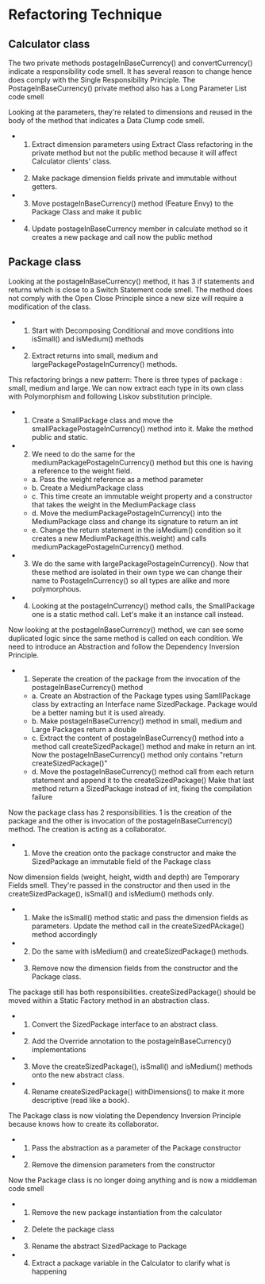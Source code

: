 # Refactoring Technique

## Calculator class
The two private methods postageInBaseCurrency() and convertCurrency() indicate a responsibility code smell.
It has several reason to change hence does comply with the Single Responsibility Principle.
The PostageInBaseCurrency() private method also has a Long Parameter List code smell
 
 Looking at the parameters, they're related to dimensions and reused in the body of the method
 that indicates a Data Clump code smell.
 
 * 1. Extract dimension parameters using Extract Class refactoring in the private method but not the public
    method because it will affect Calculator clients' class.
 * 2. Make package dimension fields private and immutable without getters.
 * 3. Move postageInBaseCurrency() method (Feature Envy) to the Package Class and make it public
 * 4. Update postageInBaseCurrency member in calculate method so it creates a new package and call now the public method
 
## Package class
Looking at the postageInBaseCurrency() method, it has 3 if statements and returns which is close to a Switch
Statement code smell. The method does not comply with the Open Close Principle since a new size will require
a modification of the class.
  
  * 1. Start with Decomposing Conditional and move conditions into isSmall() and isMedium() methods
  * 2. Extract returns into small, medium and largePackagePostageInCurrency() methods.
  
This refactoring brings a new pattern: There is three types of package : small, medium and large.
We can now extract each type in its own class with Polymorphism and following Liskov substitution principle.
  
  * 1. Create a SmallPackage class and move the smallPackagePostageInCurrency() method into it. Make the method public
     and static.
  * 2. We need to do the same for the mediumPackagePostageInCurrency() method but this one is having a reference to the
     weight field. 
     * a. Pass the weight reference as a method parameter
     * b. Create a MediumPackage class
     * c. This time create an immutable weight property and a constructor that takes the weight in the MediumPackage
        class
     * d. Move the mediumPackagePostageInCurrency() into the MediumPackage class and change its signature to return an
        int
     * e. Change the return statement in the isMedium() condition so it creates a new MediumPackage(this.weight) and calls
        mediumPackagePostageInCurrency() method. 
  * 3. We do the same with largePackagePostageInCurrency().
     Now that these method are isolated in their own type we can change their name to PostageInCurrency() so all types
     are alike and more polymorphous.
  * 4. Looking at the postageInCurrency() method calls, the SmallPackage one is a static method call. Let's make it an instance call
     instead.

Now looking at the postageInBaseCurrency() method, we can see some duplicated logic since the same method is called
on each condition. We need to introduce an Abstraction and follow the Dependency Inversion Principle.

  * 1. Seperate the creation of the package from the invocation of the postageInBaseCurrency() method
  
     * a. Create an Abstraction of the Package types using SamllPackage class by extracting an Interface name SizedPackage.
        Package would be a better naming but it is used already.
     * b. Make postageInBaseCurrency() method in small, medium and Large Packages return a double
     * c. Extract the content of postageInBaseCurrency() method into a method call createSizedPackage() method and make
        in return an int. Now the postageInBaseCurrency() method only contains "return createSizedPackage()"
     * d. Move the postageInBaseCurrency() method call from each return statement and append it to the createSizedPackage()
        Make that last method return a SizedPackage instead of int, fixing the compilation failure

Now the package class has 2 responsibilities. 1 is the creation of the package and the other is invocation of
the postageInBaseCurrency() method. The creation is acting as a collaborator.

  * 1. Move the creation onto the package constructor and make the SizedPackage an immutable field of the Package class
  
Now dimension fields (weight, height, width and depth) are Temporary Fields smell. They're passed in the constructor
and then used in the createSizedPackage(), isSmall() and isMedium() methods only.
  
  * 1. Make the isSmall() method static and pass the dimension fields as parameters. Update the method call in the
     createSizedPAckage() method accordingly
  * 2. Do the same with isMedium() and createSizedPackage() methods.
  * 3. Remove now the dimension fields from the constructor and the Package class.

The package still has both responsibilities. createSizedPackage() should be moved within a Static Factory method in
an abstraction class.
  
  * 1. Convert the SizedPackage interface to an abstract class.
  * 2. Add the Override annotation to the postageInBaseCurrency() implementations
  * 3. Move the createSizedPackage(), isSmall() and isMedium() methods onto the new abstract class.
  * 4. Rename createSizedPackage() withDimensions() to make it more descriptive (read like a book).

The Package class is now violating the Dependency Inversion Principle because knows how to create its collaborator.
  
  * 1. Pass the abstraction as a parameter of the Package constructor
  * 2. Remove the dimension parameters from the constructor

Now the Package class is no longer doing anything and is now a middleman code smell
  
  * 1. Remove the new package instantiation from the calculator
  * 2. Delete the package class
  * 3. Rename the abstract SizedPackage to Package
  * 4. Extract a package variable in the Calculator to clarify what is happening
